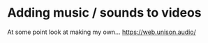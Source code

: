 # Adding music / sounds to videos

At some point look at making my own...
https://web.unison.audio/
